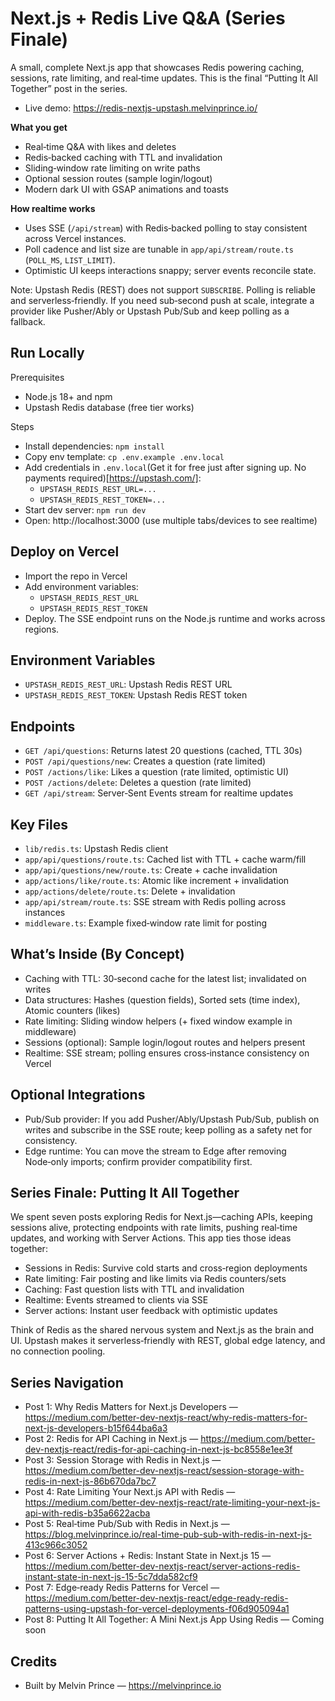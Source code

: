 # Next.js + Redis Live Q&A (Series Finale)

A small, complete Next.js app that showcases Redis powering caching, sessions, rate limiting, and real‑time updates. This is the final “Putting It All Together” post in the series.

- Live demo: https://redis-nextjs-upstash.melvinprince.io/

**What you get**

- Real‑time Q&A with likes and deletes
- Redis‑backed caching with TTL and invalidation
- Sliding‑window rate limiting on write paths
- Optional session routes (sample login/logout)
- Modern dark UI with GSAP animations and toasts

**How realtime works**

- Uses SSE (`/api/stream`) with Redis‑backed polling to stay consistent across Vercel instances.
- Poll cadence and list size are tunable in `app/api/stream/route.ts` (`POLL_MS`, `LIST_LIMIT`).
- Optimistic UI keeps interactions snappy; server events reconcile state.

Note: Upstash Redis (REST) does not support `SUBSCRIBE`. Polling is reliable and serverless‑friendly. If you need sub‑second push at scale, integrate a provider like Pusher/Ably or Upstash Pub/Sub and keep polling as a fallback.

## Run Locally

Prerequisites

- Node.js 18+ and npm
- Upstash Redis database (free tier works)

Steps

- Install dependencies: `npm install`
- Copy env template: `cp .env.example .env.local`
- Add credentials in `.env.local`(Get it for free just after signing up. No payments required)[https://upstash.com/]:
  - `UPSTASH_REDIS_REST_URL=...`
  - `UPSTASH_REDIS_REST_TOKEN=...`
- Start dev server: `npm run dev`
- Open: http://localhost:3000 (use multiple tabs/devices to see realtime)

## Deploy on Vercel

- Import the repo in Vercel
- Add environment variables:
  - `UPSTASH_REDIS_REST_URL`
  - `UPSTASH_REDIS_REST_TOKEN`
- Deploy. The SSE endpoint runs on the Node.js runtime and works across regions.

## Environment Variables

- `UPSTASH_REDIS_REST_URL`: Upstash Redis REST URL
- `UPSTASH_REDIS_REST_TOKEN`: Upstash Redis REST token

## Endpoints

- `GET /api/questions`: Returns latest 20 questions (cached, TTL 30s)
- `POST /api/questions/new`: Creates a question (rate limited)
- `POST /actions/like`: Likes a question (rate limited, optimistic UI)
- `POST /actions/delete`: Deletes a question (rate limited)
- `GET /api/stream`: Server‑Sent Events stream for realtime updates

## Key Files

- `lib/redis.ts`: Upstash Redis client
- `app/api/questions/route.ts`: Cached list with TTL + cache warm/fill
- `app/api/questions/new/route.ts`: Create + cache invalidation
- `app/actions/like/route.ts`: Atomic like increment + invalidation
- `app/actions/delete/route.ts`: Delete + invalidation
- `app/api/stream/route.ts`: SSE stream with Redis polling across instances
- `middleware.ts`: Example fixed‑window rate limit for posting

## What’s Inside (By Concept)

- Caching with TTL: 30‑second cache for the latest list; invalidated on writes
- Data structures: Hashes (question fields), Sorted sets (time index), Atomic counters (likes)
- Rate limiting: Sliding window helpers (+ fixed window example in middleware)
- Sessions (optional): Sample login/logout routes and helpers present
- Realtime: SSE stream; polling ensures cross‑instance consistency on Vercel

## Optional Integrations

- Pub/Sub provider: If you add Pusher/Ably/Upstash Pub/Sub, publish on writes and subscribe in the SSE route; keep polling as a safety net for consistency.
- Edge runtime: You can move the stream to Edge after removing Node‑only imports; confirm provider compatibility first.

## Series Finale: Putting It All Together

We spent seven posts exploring Redis for Next.js—caching APIs, keeping sessions alive, protecting endpoints with rate limits, pushing real‑time updates, and working with Server Actions. This app ties those ideas together:

- Sessions in Redis: Survive cold starts and cross‑region deployments
- Rate limiting: Fair posting and like limits via Redis counters/sets
- Caching: Fast question lists with TTL and invalidation
- Realtime: Events streamed to clients via SSE
- Server actions: Instant user feedback with optimistic updates

Think of Redis as the shared nervous system and Next.js as the brain and UI. Upstash makes it serverless‑friendly with REST, global edge latency, and no connection pooling.

## Series Navigation

- Post 1: Why Redis Matters for Next.js Developers — https://medium.com/better-dev-nextjs-react/why-redis-matters-for-next-js-developers-b15f644ba6a3
- Post 2: Redis for API Caching in Next.js — https://medium.com/better-dev-nextjs-react/redis-for-api-caching-in-next-js-bc8558e1ee3f
- Post 3: Session Storage with Redis in Next.js — https://medium.com/better-dev-nextjs-react/session-storage-with-redis-in-next-js-86b670da7bc7
- Post 4: Rate Limiting Your Next.js API with Redis — https://medium.com/better-dev-nextjs-react/rate-limiting-your-next-js-api-with-redis-b35a6622acba
- Post 5: Real‑time Pub/Sub with Redis in Next.js — https://blog.melvinprince.io/real-time-pub-sub-with-redis-in-next-js-413c966c3052
- Post 6: Server Actions + Redis: Instant State in Next.js 15 — https://medium.com/better-dev-nextjs-react/server-actions-redis-instant-state-in-next-js-15-5c7dda582cf9
- Post 7: Edge‑ready Redis Patterns for Vercel — https://medium.com/better-dev-nextjs-react/edge-ready-redis-patterns-using-upstash-for-vercel-deployments-f06d905094a1
- Post 8: Putting It All Together: A Mini Next.js App Using Redis — Coming soon

## Credits

- Built by Melvin Prince — https://melvinprince.io
